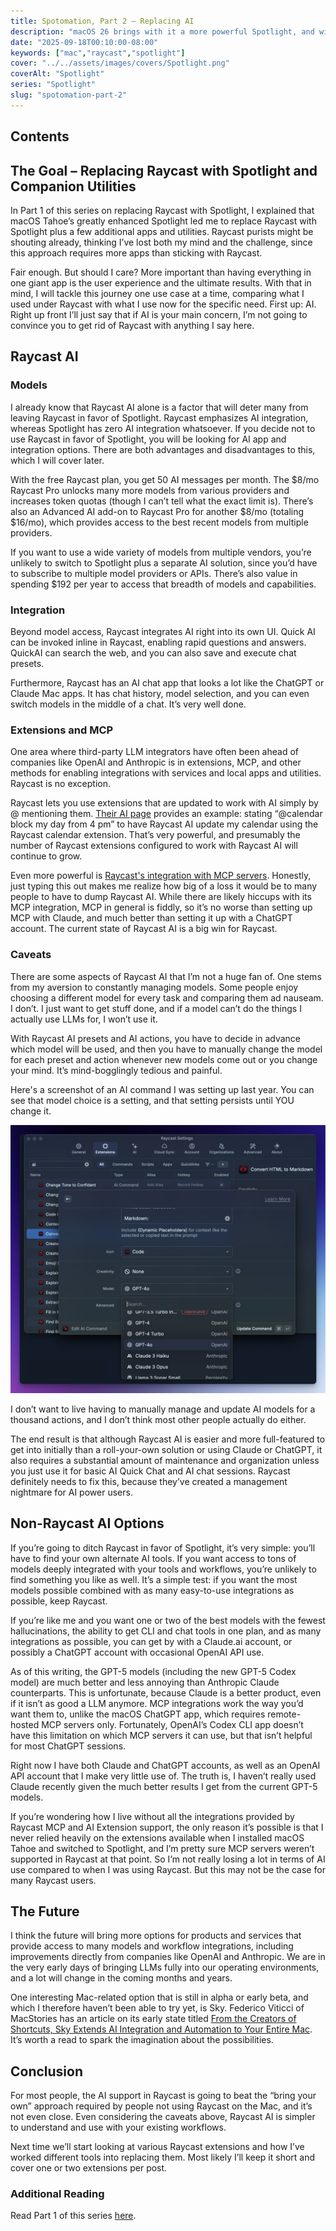 ```yaml
---
title: Spotomation, Part 2 – Replacing AI
description: "macOS 26 brings with it a more powerful Spotlight, and with it, a challenge – can it replace Raycast, specifically Raycast AI?"
date: "2025-09-18T00:10:00-08:00"
keywords: ["mac","raycast","spotlight"]
cover: "../../assets/images/covers/Spotlight.png"
coverAlt: "Spotlight"
series: "Spotlight"
slug: "spotomation-part-2"
---
```

## Contents

## The Goal – Replacing Raycast with Spotlight and Companion Utilities

In Part 1 of this series on replacing Raycast with Spotlight, I explained that macOS Tahoe’s greatly enhanced Spotlight led me to replace Raycast with Spotlight plus a few additional apps and utilities. Raycast purists might be shouting already, thinking I’ve lost both my mind and the challenge, since this approach requires more apps than sticking with Raycast.

Fair enough. But should I care? More important than having everything in one giant app is the user experience and the ultimate results. With that in mind, I will tackle this journey one use case at a time, comparing what I used under Raycast with what I use now for the specific need. First up: AI. Right up front I’ll just say that if AI is your main concern, I’m not going to convince you to get rid of Raycast with anything I say here.

## Raycast AI

### Models

I already know that Raycast AI alone is a factor that will deter many from leaving Raycast in favor of Spotlight. Raycast emphasizes AI integration, whereas Spotlight has zero AI integration whatsoever. If you decide not to use Raycast in favor of Spotlight, you will be looking for AI app and integration options. There are both advantages and disadvantages to this, which I will cover later.

With the free Raycast plan, you get 50 AI messages per month. The $8/mo Raycast Pro unlocks many more models from various providers and increases token quotas (though I can’t tell what the exact limit is). There’s also an Advanced AI add-on to Raycast Pro for another $8/mo (totaling $16/mo), which provides access to the best recent models from multiple providers.

If you want to use a wide variety of models from multiple vendors, you’re unlikely to switch to Spotlight plus a separate AI solution, since you’d have to subscribe to multiple model providers or APIs. There’s also value in spending $192 per year to access that breadth of models and capabilities.

### Integration

Beyond model access, Raycast integrates AI right into its own UI. Quick AI can be invoked inline in Raycast, enabling rapid questions and answers. QuickAI can search the web, and you can also save and execute chat presets.

Furthermore, Raycast has an AI chat app that looks a lot like the ChatGPT or Claude Mac apps. It has chat history, model selection, and you can even switch models in the middle of a chat. It’s very well done.

### Extensions and MCP

One area where third-party LLM integrators have often been ahead of companies like OpenAI and Anthropic is in extensions, MCP, and other methods for enabling integrations with services and local apps and utilities. Raycast is no exception.

Raycast lets you use extensions that are updated to work with AI simply by @ mentioning them. [Their AI page](https://www.raycast.com/core-features/ai) provides an example: stating “@calendar block my day from 4 pm” to have Raycast AI update my calendar using the Raycast calendar extension. That’s very powerful, and presumably the number of Raycast extensions configured to work with Raycast AI will continue to grow.

Even more powerful is [Raycast's integration with MCP servers](https://manual.raycast.com/model-context-protocol). Honestly, just typing this out makes me realize how big of a loss it would be to many people to have to dump Raycast AI. While there are likely hiccups with its MCP integration, MCP in general is fiddly, so it’s no worse than setting up MCP with Claude, and much better than setting it up with a ChatGPT account. The current state of Raycast AI is a big win for Raycast.

### Caveats

There are some aspects of Raycast AI that I’m not a huge fan of. One stems from my aversion to constantly managing models. Some people enjoy choosing a different model for every task and comparing them ad nauseam. I don’t. I just want to get stuff done, and if a model can’t do the things I actually use LLMs for, I won’t use it.

With Raycast AI presets and AI actions, you have to decide in advance which model will be used, and then you have to manually change the model for each preset and action whenever new models come out or you change your mind. It’s mind-bogglingly tedious and painful.

Here's a screenshot of an AI command I was setting up last year. You can see that model choice is a setting, and that setting persists until YOU change it.

[![Raycast AI command settings](../../assets/images/posts/RaycastAIEdit-03DCE29C-D381-47E5-AB66-FC76FF3F150A.png)](/images/posts/RaycastAIEdit-03DCE29C-D381-47E5-AB66-FC76FF3F150A.jpg)

I don’t want to live having to manually manage and update AI models for a thousand actions, and I don’t think most other people actually do either.

The end result is that although Raycast AI is easier and more full-featured to get into initially than a roll-your-own solution or using Claude or ChatGPT, it also requires a substantial amount of maintenance and organization unless you just use it for basic AI Quick Chat and AI chat sessions. Raycast definitely needs to fix this, because they’ve created a management nightmare for AI power users.

## Non-Raycast AI Options

If you’re going to ditch Raycast in favor of Spotlight, it’s very simple: you’ll have to find your own alternate AI tools. If you want access to tons of models deeply integrated with your tools and workflows, you’re unlikely to find something you like as well. It’s a simple test: if you want the most models possible combined with as many easy-to-use integrations as possible, keep Raycast.

If you’re like me and you want one or two of the best models with the fewest hallucinations, the ability to get CLI and chat tools in one plan, and as many integrations as possible, you can get by with a Claude.ai account, or possibly a ChatGPT account with occasional OpenAI API use.

As of this writing, the GPT-5 models (including the new GPT-5 Codex model) are much better and less annoying than Anthropic Claude counterparts. This is unfortunate, because Claude is a better product, even if it isn’t as good a LLM anymore. MCP integrations work the way you’d want them to, unlike the macOS ChatGPT app, which requires remote-hosted MCP servers only. Fortunately, OpenAI’s Codex CLI app doesn’t have this limitation on which MCP servers it can use, but that isn’t helpful for most ChatGPT sessions.

Right now I have both Claude and ChatGPT accounts, as well as an OpenAI API account that I make very little use of. The truth is, I haven’t really used Claude recently given the much better results I get from the current GPT-5 models.

If you’re wondering how I live without all the integrations provided by Raycast MCP and AI Extension support, the only reason it’s possible is that I never relied heavily on the extensions available when I installed macOS Tahoe and switched to Spotlight, and I’m pretty sure MCP servers weren’t supported in Raycast at that point. So I’m not really losing a lot in terms of AI use compared to when I was using Raycast. But this may not be the case for many Raycast users.

## The Future

I think the future will bring more options for products and services that provide access to many models and workflow integrations, including improvements directly from companies like OpenAI and Anthropic. We are in the very early days of bringing LLMs fully into our operating environments, and a lot will change in the coming months and years.

One interesting Mac-related option that is still in alpha or early beta, and which I therefore haven’t been able to try yet, is Sky. Federico Viticci of MacStories has an article on its early state titled [From the Creators of Shortcuts, Sky Extends AI Integration and Automation to Your Entire Mac](https://www.macstories.net/stories/sky-for-mac-preview/). It’s worth a read to spark the imagination about the possibilities.

## Conclusion

For most people, the AI support in Raycast is going to beat the “bring your own” approach required by people not using Raycast on the Mac, and it’s not even close. Even considering the caveats above, Raycast AI is simpler to understand and use with your existing workflows.

Next time we’ll start looking at various Raycast extensions and how I’ve worked different tools into replacing them. Most likely I’ll keep it short and cover one or two extensions per post.

### Additional Reading

Read Part 1 of this series [here](/spotomation-part-1).

